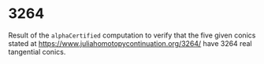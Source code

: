 # 3264

Result of the `alphaCertified` computation to verify that the five given conics stated at
https://www.juliahomotopycontinuation.org/3264/ have 3264 real tangential conics.